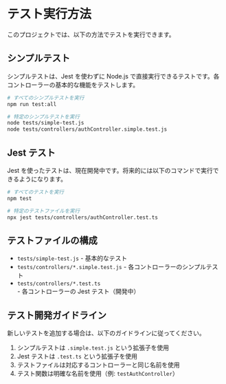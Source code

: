 # テスト実行方法

このプロジェクトでは、以下の方法でテストを実行できます。

## シンプルテスト

シンプルテストは、Jest を使わずに Node.js で直接実行できるテストです。各コントローラーの基本的な機能をテストします。

```bash
# すべてのシンプルテストを実行
npm run test:all

# 特定のシンプルテストを実行
node tests/simple-test.js
node tests/controllers/authController.simple.test.js
```

## Jest テスト

Jest を使ったテストは、現在開発中です。将来的には以下のコマンドで実行できるようになります。

```bash
# すべてのテストを実行
npm test

# 特定のテストファイルを実行
npx jest tests/controllers/authController.test.ts
```

## テストファイルの構成

- `tests/simple-test.js` - 基本的なテスト
- `tests/controllers/*.simple.test.js` - 各コントローラーのシンプルテスト
- `tests/controllers/*.test.ts` - 各コントローラーの Jest テスト（開発中）

## テスト開発ガイドライン

新しいテストを追加する場合は、以下のガイドラインに従ってください。

1. シンプルテストは `.simple.test.js` という拡張子を使用
2. Jest テストは `.test.ts` という拡張子を使用
3. テストファイルは対応するコントローラーと同じ名前を使用
4. テスト関数は明確な名前を使用（例: `testAuthController`）
